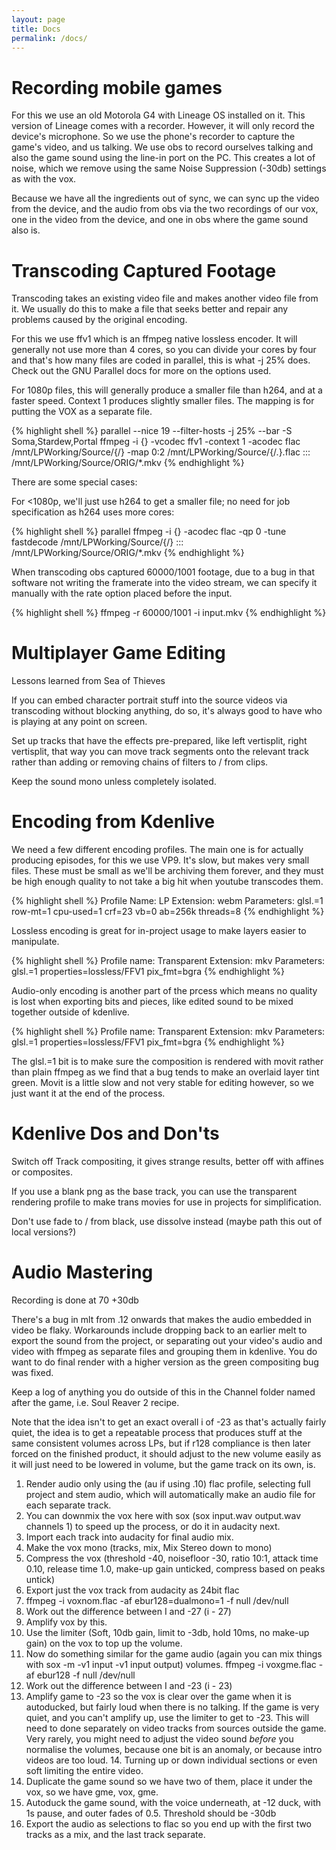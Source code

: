```yaml
---
layout: page
title: Docs
permalink: /docs/
---
```

# Recording mobile games

For this we use an old Motorola G4 with Lineage OS installed on it. This version of Lineage comes with a recorder. However, it will only record the device's microphone. So we use the phone's recorder to capture the game's video, and us talking. We use obs to record ourselves talking and also the game sound using the line-in port on the PC. This creates a lot of noise, which we remove using the same Noise Suppression (-30db) settings as with the vox.

Because we have all the ingredients out of sync, we can sync up the video from the device, and the audio from obs via the two recordings of our vox, one in the video from the device, and one in obs where the game sound also is.

# Transcoding Captured Footage

Transcoding takes an existing video file and makes another video file from it. We usually do this to make a file that seeks better and repair any problems caused by the original encoding.

For this we use ffv1 which is an ffmpeg native lossless encoder. It will generally not use more than 4 cores, so you can divide your cores by four and that's how many files are coded in parallel, this is what -j 25% does. Check out the GNU Parallel docs for more on the options used.

For 1080p files, this will generally produce a smaller file than h264, and at a faster speed. Context 1 produces slightly smaller files. The mapping is for putting the VOX as a separate file.

{% highlight shell %}
parallel --nice 19 --filter-hosts -j 25% --bar -S Soma,Stardew,Portal ffmpeg -i {} -vcodec ffv1 -context 1 -acodec flac /mnt/LPWorking/Source/{/} -map 0:2 /mnt/LPWorking/Source/{/.}.flac ::: /mnt/LPWorking/Source/ORIG/*.mkv
{% endhighlight %}

There are some special cases:

For <1080p, we'll just use h264 to get a smaller file; no need for job specification as h264 uses more cores:

{% highlight shell %}
parallel ffmpeg -i {} -acodec flac -qp 0 -tune fastdecode /mnt/LPWorking/Source/{/} ::: /mnt/LPWorking/Source/ORIG/*.mkv
{% endhighlight %}

When transcoding obs captured 60000/1001 footage, due to a bug in that software not writing the framerate into the video stream, we can specify it manually with the rate option placed before the input.

{% highlight shell %}
ffmpeg -r 60000/1001 -i input.mkv
{% endhighlight %}

# Multiplayer Game Editing

Lessons learned from Sea of Thieves

If you can embed character portrait stuff into the source videos via transcoding without blocking anything, do so, it's always good to have who is playing at any point on screen.

Set up tracks that have the effects pre-prepared, like left vertisplit, right vertisplit, that way you can move track segments onto the relevant track rather than adding or removing chains of filters to / from clips.

Keep the sound mono unless completely isolated.

# Encoding from Kdenlive

We need a few different encoding profiles. The main one is for actually producing episodes, for this we use VP9. It's slow, but makes very small files. These must be small as we'll be archiving them forever, and they must be high enough quality to not take a big hit when youtube transcodes them.

{% highlight shell %}
Profile Name: LP
Extension: webm
Parameters: glsl.=1 row-mt=1 cpu-used=1 crf=23 vb=0 ab=256k threads=8
{% endhighlight %}

Lossless encoding is great for in-project usage to make layers easier to manipulate.

{% highlight shell %}
Profile name: Transparent
Extension: mkv
Parameters: glsl.=1 properties=lossless/FFV1 
pix_fmt=bgra
{% endhighlight %}

Audio-only encoding is another part of the prcess which means no quality is lost when exporting bits and pieces, like edited sound to be mixed together outside of kdenlive.

{% highlight shell %}
Profile name: Transparent
Extension: mkv
Parameters: glsl.=1 properties=lossless/FFV1 
pix_fmt=bgra
{% endhighlight %}

The glsl.=1 bit is to make sure the composition is rendered with movit rather than plain ffmpeg as we find that a bug tends to make an overlaid layer tint green. Movit is a little slow and not very stable for editing however, so we just want it at the end of the process.

# Kdenlive Dos and Don'ts

Switch off Track compositing, it gives strange results, better off with affines or composites.

If you use a blank png as the base track, you can use the transparent rendering profile to make trans movies for use in projects for simplification.

Don't use fade to / from black, use dissolve instead (maybe path this out of local versions?)

# Audio Mastering

Recording is done at 70 +30db

There's a bug in mlt from .12 onwards that makes the audio embedded in video be flaky. Workarounds include dropping back to an earlier melt to export the sound from the project, or separating out your video's audio and video with ffmpeg as separate files and grouping them in kdenlive. You do want to do final render with a higher version as the green compositing bug was fixed.

Keep a log of anything you do outside of this in the Channel folder named after the game, i.e. Soul Reaver 2 recipe.

Note that the idea isn't to get an exact overall i of -23 as that's actually fairly quiet, the idea is to get a repeatable process that produces stuff at the same consistent volumes across LPs, but if r128 compliance is then later forced on the finished product, it should adjust to the new volume easily as it will just need to be lowered in volume, but the game track on its own, is.

1. Render audio only using the (au if using .10) flac profile, selecting full project and stem audio, which will automatically make an audio file for each separate track.
2. You can downmix the vox here with sox (sox input.wav output.wav channels 1) to speed up the process, or do it in audacity next.
3. Import each track into audacity for final audio mix.
4. Make the vox mono (tracks, mix, Mix Stereo down to mono)
5. Compress the vox (threshold -40, noisefloor -30, ratio 10:1, attack time 0.10, release time 1.0, make-up gain unticked, compress based on peaks untick)
6. Export just the vox track from audacity as 24bit flac
7. ffmpeg -i voxnom.flac -af ebur128=dualmono=1 -f null /dev/null
8. Work out the difference between I and -27 (i - 27)
9. Amplify vox by this.
10. Use the limiter (Soft, 10db gain, limit to -3db, hold 10ms, no make-up gain) on the vox to top up the volume.
11. Now do something similar for the game audio (again you can mix things with sox -m -v1 input -v1 input output) volumes. ffmpeg -i voxgme.flac -af ebur128 -f null /dev/null
12. Work out the difference between I and -23 (i - 23)
13. Amplify game to -23 so the vox is clear over the game when it is autoducked, but fairly loud when there is no talking. If the game is very quiet, and you can't amplify up, use the limiter to get to -23. This will need to done separately on video tracks from sources outside the game. Very rarely, you might need to adjust the video sound *before* you normalise the volumes, because one bit is an anomaly, or because intro videos are too loud. 14. Turning up or down individual sections or even soft limiting the entire video.
14. Duplicate the game sound so we have two of them, place it under the vox, so we have gme, vox, gme.
15. Autoduck the game sound, with the voice underneath, at -12 duck, with 1s pause, and outer fades of 0.5. Threshold should be -30db
16. Export the audio as selections to flac so you end up with the first two tracks as a mix, and the last track separate.
